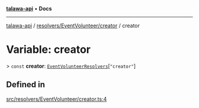 [**talawa-api**](../../../../README.md) • **Docs**

***

[talawa-api](../../../../modules.md) / [resolvers/EventVolunteer/creator](../README.md) / creator

# Variable: creator

\> `const` **creator**: [`EventVolunteerResolvers`](../../../../types/generatedGraphQLTypes/type-aliases/EventVolunteerResolvers.md)\[`"creator"`\]

## Defined in

[src/resolvers/EventVolunteer/creator.ts:4](https://github.com/PalisadoesFoundation/talawa-api/blob/d0c167bb942c4778fba221c2cdd27665fc7dbf61/src/resolvers/EventVolunteer/creator.ts#L4)
